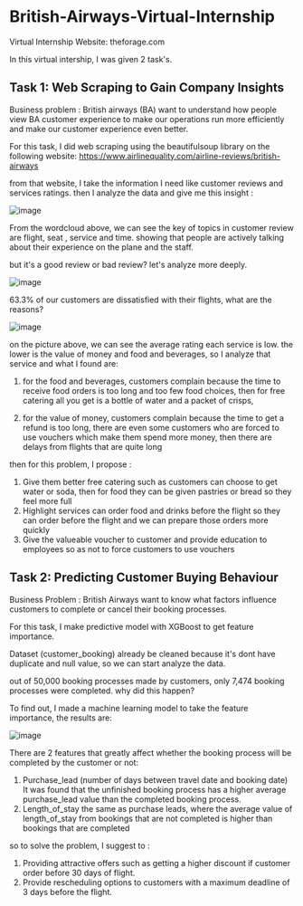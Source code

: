 # British-Airways-Virtual-Internship

Virtual Internship Website: theforage.com 

In this virtual intership, I was given 2 task's.

## Task 1: Web Scraping to Gain Company Insights

Business problem : British airways (BA) want to understand how people view BA customer experience to make our operations run more efficiently and make our customer experience even better.

For this task, I did web scraping using the beautifulsoup library on the following website: https://www.airlinequality.com/airline-reviews/british-airways

from that website, I take the information I need like customer reviews and services ratings. then I analyze the data and give me this insight :

![image](https://user-images.githubusercontent.com/94748637/204498305-d8eab158-35b3-453f-81fb-1731ed92106f.png)

From the wordcloud above, we can see the key of topics in customer review are flight, seat , service and time. showing that people are actively talking about their experience on the plane and the staff.

but it's a good review or bad review? let's analyze more deeply.

![image](https://user-images.githubusercontent.com/94748637/204512837-5b809db4-70a9-4130-a09b-a6ad4e144137.png)

63.3% of our customers are dissatisfied with their flights, what are the reasons?

![image](https://user-images.githubusercontent.com/94748637/204498621-faf29646-b71c-4ad9-bdb3-9cd07924a4a9.png)

on the picture above, we can see the average rating each service is low. the lower is the value of money and food and beverages, so I analyze that service and what I found are:

1. for the food and beverages, customers complain because the time to receive food orders is too long and too few food choices, then for free catering all you get is a bottle of water and a packet of crisps,

2. for the value of money, customers complain because the time to get a refund is too long, there are even some customers who are forced to use vouchers which make them spend more money, then there are delays from flights that are quite long

then for this problem, I propose :
1. Give them better free catering such as customers can choose to get water or soda, then for food they can be given pastries or bread so they feel more full
2. Highlight services can order food and drinks before the flight so they can order before the flight and we can prepare those orders more quickly
3. Give the valueable voucher to customer and provide education to employees so as not to force customers to use vouchers

## Task 2: Predicting Customer Buying Behaviour

Business Problem : British Airways want to know what factors influence customers to complete or cancel their booking processes.

For this task, I make predictive model with XGBoost to get feature importance.

Dataset (customer_booking) already be cleaned because it's dont have duplicate and null value, so we can start analyze the data.

out of 50,000 booking processes made by customers, only 7,474 booking processes were completed. why did this happen?

To find out, I made a machine learning model to take the feature importance, the results are:

![image](https://user-images.githubusercontent.com/94748637/204530985-a76169d0-4cdd-4def-a197-49bcdc5726f1.png)

There are 2 features that greatly affect whether the booking process will be completed by the customer or not:
1. Purchase_lead (number of days between travel date and booking date)
   It was found that the unfinished booking process has a higher average purchase_lead value than the completed booking process.
2. Length_of_stay
   the same as purchase leads, where the average value of length_of_stay from bookings that are not completed is higher than bookings that are completed

so to solve the problem, I suggest to :
1. Providing attractive offers such as getting a higher discount if customer order before 30 days of flight.
2. Provide rescheduling options to customers with a maximum deadline of 3 days before the flight.

